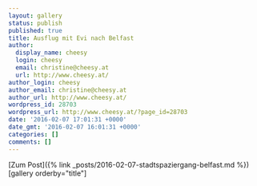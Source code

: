 ```yaml
---
layout: gallery
status: publish
published: true
title: Ausflug mit Evi nach Belfast
author:
  display_name: cheesy
  login: cheesy
  email: christine@cheesy.at
  url: http://www.cheesy.at/
author_login: cheesy
author_email: christine@cheesy.at
author_url: http://www.cheesy.at/
wordpress_id: 28703
wordpress_url: http://www.cheesy.at/?page_id=28703
date: '2016-02-07 17:01:31 +0000'
date_gmt: '2016-02-07 16:01:31 +0000'
categories: []
comments: []
---
```


[Zum Post]({% link _posts/2016-02-07-stadtspaziergang-belfast.md %})
[gallery orderby="title"]
